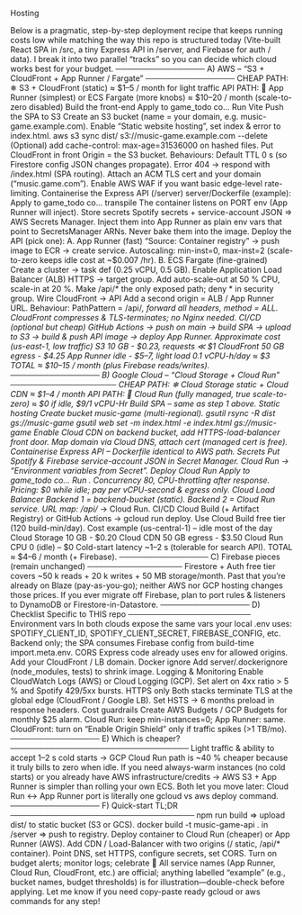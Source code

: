 Hosting


Below is a pragmatic, step-by-step deployment recipe that keeps running costs low while matching the way this repo is structured today (Vite-built React SPA in /src, a tiny Express API in /server, and Firebase for auth / data). I break it into two parallel “tracks” so you can decide which cloud works best for your budget.
──────────────── A) AWS – “S3 + CloudFront + App Runner / Fargate” ────────────────
CHEAP PATH: ❄ S3 + CloudFront (static) ≈ $1–5 / month for light traffic
API PATH: 🏃 App Runner (simplest) or ECS Fargate (more knobs) ≈ $10–20 / month (scale-to-zero disabled)
Build the front-end
Apply to game_todo co...
Run
Vite
Push the SPA to S3
Create an S3 bucket (name = your domain, e.g. music-game.example.com).
Enable “Static website hosting”, set index & error to index.html.
aws s3 sync dist/ s3://music-game.example.com --delete
(Optional) add cache-control: max-age=31536000 on hashed files.
Put CloudFront in front
Origin = the S3 bucket.
Behaviours:
Default TTL 0 s (so Firestore config JSON changes propagate).
Error 404 → respond with /index.html (SPA routing).
Attach an ACM TLS cert and your domain (“music.game.com”).
Enable AWS WAF if you want basic edge-level rate-limiting.
Containerise the Express API (/server)
server/Dockerfile (example):
Apply to game_todo co...
transpile
The container listens on PORT env (App Runner will inject).
Store secrets
Spotify secrets + service-account JSON ⇒ AWS Secrets Manager.
Inject them into App Runner as plain env vars that point to SecretsManager ARNs.
Never bake them into the image.
Deploy the API (pick one):
A. App Runner (fast)
“Source: Container registry” → push image to ECR → create service.
Autoscaling: min-inst=0, max-inst=2 (scale-to-zero keeps idle cost at ~$0.007 /hr).
B. ECS Fargate (fine-grained)
Create a cluster → task def (0.25 vCPU, 0.5 GB).
Enable Application Load Balancer (ALB) HTTPS → target group.
Add auto-scale‐out at 50 % CPU, scale-in at 20 %.
Make /api/* the only exposed path; deny * in security group.
Wire CloudFront → API
Add a second origin = ALB / App Runner URL.
Behaviour: PathPattern = /api/*, forward all headers, method = ALL.
CloudFront compresses & TLS-terminates; no Nginx needed.
CI/CD (optional but cheap)
GitHub Actions → push on main → build SPA → upload to S3 → build & push API image → deploy App Runner.
Approximate cost (us-east-1, low traffic)
S3 10 GB - $0.23, requests ≪ $1
CloudFront 50 GB egress - $4.25
App Runner idle - $5–7, light load 0.1 vCPU-h/day ≈ $3
TOTAL ≈ $10–15 / month (plus Firebase reads/writes).
──────────────── B) Google Cloud – “Cloud Storage + Cloud Run” ───────────────────
CHEAP PATH: ❄ Cloud Storage static + Cloud CDN ≈ $1–4 / month
API PATH: 🏃 Cloud Run (fully managed, true scale-to-zero) ≈ $0 if idle, $9/1 vCPU-Hr
Build SPA – same as step 1 above.
Static hosting
Create bucket music-game (multi-regional).
gsutil rsync -R dist gs://music-game
gsutil web set -m index.html -e index.html gs://music-game
Enable Cloud CDN on backend bucket, add HTTPS-load-balancer front door.
Map domain via Cloud DNS, attach cert (managed cert is free).
Containerise Express API – Dockerfile identical to AWS path.
Secrets
Put Spotify & Firebase service-account JSON in Secret Manager.
Cloud Run → “Environment variables from Secret”.
Deploy Cloud Run
Apply to game_todo co...
Run
.
Concurrency 80, CPU-throttling after response.
Pricing: $0 while idle; pay per vCPU-second & egress only.
Cloud Load Balancer
Backend 1 = backend-bucket (static).
Backend 2 = Cloud Run service.
URL map: /api/* → Cloud Run.
CI/CD
Cloud Build (+ Artifact Registry) or GitHub Actions → gcloud run deploy.
Use Cloud Build free tier (120 build-min/day).
Cost example (us-central-1) – idle most of the day
Cloud Storage 10 GB - $0.20
Cloud CDN 50 GB egress - $3.50
Cloud Run CPU 0 (idle) – $0
Cold-start latency ~1–2 s (tolerable for search API).
TOTAL ≈ $4–6 / month (+ Firebase).
──────────────── C) Firebase pieces (remain unchanged) ─────────────────
Firestore + Auth free tier covers ~50 k reads + 20 k writes + 50 MB storage/month.
Past that you’re already on Blaze (pay-as-you-go); neither AWS nor GCP hosting changes those prices.
If you ever migrate off Firebase, plan to port rules & listeners to DynamoDB or Firestore-in-Datastore.
──────────────── D) Checklist Specific to THIS repo ──────────────────────
Environment vars
In both clouds expose the same vars your local .env uses:
SPOTIFY_CLIENT_ID, SPOTIFY_CLIENT_SECRET, FIREBASE_CONFIG, etc.
Backend only; the SPA consumes Firebase config from build-time import.meta.env.
CORS
Express code already uses env for allowed origins. Add your CloudFront / LB domain.
Docker ignore
Add server/.dockerignore (node_modules, tests) to shrink image.
Logging & Monitoring
Enable CloudWatch Logs (AWS) or Cloud Logging (GCP).
Set alert on 4xx ratio > 5 % and Spotify 429/5xx bursts.
HTTPS only
Both stacks terminate TLS at the global edge (CloudFront / Google LB).
Set HSTS → 6 months preload in response headers.
Cost guardrails
Create AWS Budgets / GCP Budgets for monthly $25 alarm.
Cloud Run: keep min-instances=0; App Runner: same.
CloudFront: turn on “Enable Origin Shield” only if traffic spikes (>1 TB/mo).
──────────────── E) Which is cheaper? ────────────────────────────────
Light traffic & ability to accept 1–2 s cold starts → GCP Cloud Run path is ~40 % cheaper because it truly bills to zero when idle.
If you need always-warm instances (no cold starts) or you already have AWS infrastructure/credits → AWS S3 + App Runner is simpler than rolling your own ECS.
Both let you move later: Cloud Run ↔ App Runner port is literally one gcloud vs aws deploy command.
──────────────── F) Quick-start TL;DR ─────────────────────────────────
npm run build ⇒ upload dist/ to static bucket (S3 or GCS).
docker build -t music-game-api . in /server ⇒ push to registry.
Deploy container to Cloud Run (cheaper) or App Runner (AWS).
Add CDN / Load-Balancer with two origins (/ static, /api/* container).
Point DNS, set HTTPS, configure secrets, set CORS.
Turn on budget alerts; monitor logs; celebrate 🚀
All service names (App Runner, Cloud Run, CloudFront, etc.) are official; anything labelled “example” (e.g., bucket names, budget thresholds) is for illustration—double-check before applying. Let me know if you need copy-paste ready gcloud or aws commands for any step!